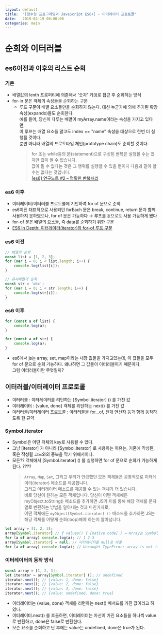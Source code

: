 ```yaml
---
layout: default
title:  "[함수형 프로그래밍과 JavaScript ES6+] - 이터레이터 프로토콜"
date:   2019-02-19 00:00:00
categories: main
---
```


# 순회와 이터러블
## es6이전과 이후의 리스트 순회  
### 기존
- 배열값의 lenth 프로퍼티에 의존해서 '숫자' 키(i)로 접근 후 순회하는 방식
- for-in 문은 객체의 속성들을 순회하는 구문
    - 루프 구문이 배열 요소들만을 순회하지 않는다. 대신 누군가에 의해 추가된 확장속성(expando)들도 순회한다.   
    예를 들어, 당신이 다루는 배열이 myArray.name이라는 속성을 가지고 있다면,   
    이 루프는 배열 요소들 말고도 index == "name" 속성을 대상으로 한번 더 실행될 것이다.  
    뿐만 아니라 배열의 프로토타입 체인(prototype chain)도 순회할 것이다.  
        > for 또는 while등의 문(statement)으로 구성된 반복은 실행될 수는 있지만 값이 될 수 없습니다.   
        값이 될 수 없다는 것은 그 행위를 실행할 수 있을 뿐이지 다음과 같이 할 수는 없다는 것입니다.  
        [[es6] 연구노트 #2 – 명확한 반복처리](https://www.bsidesoft.com/?p=2862)  


### es6 이후
- 이터레이터/이터러블 프로토콜에 기반하여 for of 문으로 순회
- es6이전 대표적으로 사용되던 forEach 문은 break, continue, return 문과 함께 사용하지 못하였으나, for of 문은 가능하다 → 루프를 `값`으로도 사용 가능하게 됐다
- for–of 문은 배열의 요소들, 즉 data를 순회하기 위한 구문
- [ES6 In Depth: 이터레이터(iterator)와 for-of 루프 구문](http://hacks.mozilla.or.kr/2015/08/es6-in-depth-iterators-and-the-for-of-loop/)

### es6 이전
```javascript
// 배열의 순회
const list = [1, 2, 3];
for (var i = 0; i < list.length; i++) {
    console.log(list[i]);
}
```
```javascript
// 유사배열의 순회
const str = 'abc';
for (var i = 0; i < str.length; i++) {
    console.log(str[i]);
}
```

### es6 이후
```javascript
for (const a of list) {
    console.log(a);
}
```
```javascript
for (const a of str) {
    console.log(a);
}
```

- es6에서 js는 array, set, map이라는 내장 값들을 가지고있는데, 이 값들을 모두 for of 문으로 순회 가능하다. 왜냐하면 그 값들이 이터러블이기 때문이다.  
그럼 이터러블이란 무엇일까?

## 이터러블/이터레이터 프로토콜
- 이터러블 : 이터레이터를 리턴하는 [Symbol.iterator] () 를 가진 값
- 이터레이터 : {value, done} 객체를 리턴하는 next() 를 가진 값
- 이러터블/이터레이터 프로토콜 : 이터러블을 for...of, 전개 연산자 등과 함께 동작하도록 한 규약

### Symbol.iterator
- Symbol은 어떤 객체의 key로 사용될 수 있다.
- 그냥 [iterator] 가 아니라 [Symbol.iterator] 로 사용하는 이유는, 기존에 작성된, 혹은 작성될 코드와의 중복을 막기 위해서이다.
- 모든?? 객체에서 [Symbol.iterator] () 를 실행하면 for of 문으로 순회가 가능하게 된다. ????
    > `Array`, `Map`, `Set`, 그리고 우리가 언급했던 모든 객체들은 공통적으로 이터레이터(iterator) 메소드를 제공합니다.  
      그리고 이터레이터 메소드를 제공할 수 있는 객체가 더 있습니다.  
      바로 당신이 원하는 모든 객체입니다.  당신이 어떤 객체에든 myObject.toString() 메소드를 추가하면 JS가 이를 통해 해당 객체를 문자열로 변환하는 방법을 알아내는 것과 마찬가지로,  
      어떤 객체에든 `myObject[Symbol.iterator] ()` 메소드를 추가하면 JS는 해당 객체를 어떻게 순회(loop)해야 하는지 알아냅니다.  


```javascript
let array = [1, 2, 3];
array[Symbol.iterator] // ƒ values() { [native code] } → Array는 Symbol.iterator를 소유하고 있다
for (a of array) console.log(a); // 1 2 3
array[Symbol.iterator] = null; // 이터레이터를 null로 바꿈
for (a of array) console.log(a); // Uncaught TypeError: array is not iterable → 이터레이터를 잃어 이터러블이 아니게 되었으므로 for of 순회가 불가능해졌다.
```
### 이터레이터의 동작 방식

```javascript
const array = [1, 2, 3];
let iterator = array[Symbol.iterator] (); // undefined
iterator.next(); // {value: 1, done: false}
iterator.next(); // {value: 2, done: false}
iterator.next(); // {value: 3, done: false}
iterator.next(); // {value: undefined, done: true}
```
- 이터레이터는 {value, done} 객체를 리턴하는 next() 메서드를 가진 값이라고 하였다.
- 이터레이터.next() 를 호출하면, 이터레이터는 자신이 가진 요소들을 하나씩 value로 반환하고, done은 false로 반환한다.
- 모슨 요소를 순회하고 난 후에는 value는 undefined, done은 true가 된다.
